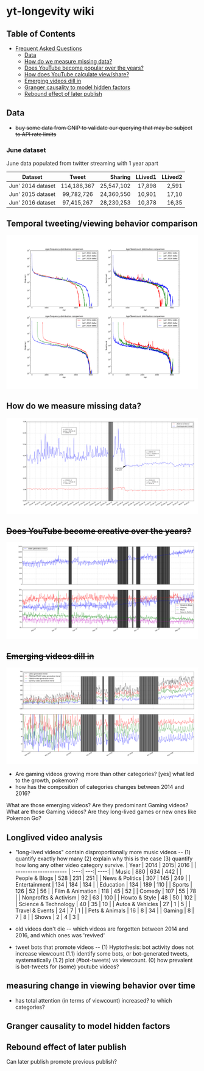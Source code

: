 # yt-longevity wiki

## Table of Contents

  * [Frequent Asked Questions](#yt-longevity-wiki)
    * [Data](#data)
    * [How do we measure missing data?](#)
    * [Does YouTube become popular over the years?](#)
    * [How does YouTube calculate view/share?](#)
    * [Emerging videos dill in](#)
    * [Granger causality to model hidden factors](#)
    * [Rebound effect of later publish](#)

## Data

* ~~buy some data from GNIP to validate our querying that may be subject to API rate limits~~

### June dataset

June data populated from twitter streaming with 1 year apart

| Dataset           | Tweet       | Sharing    | LLived1 | LLived2|
| ----------------- |:-----------:| ----------:| -------:| ------:|
| Jun' 2014 dataset | 114,186,367 | 25,547,102 | 17,898  | 2,591  |
| Jun' 2015 dataset | 99,782,726  | 24,360,550 | 10,901  | 17,10  |
| Jun' 2016 dataset | 97,415,267  | 28,230,253 | 10,378  | 16,35  |


## Temporal tweeting/viewing behavior comparison
![temporal diff age distribution](img/jun_data_with_3_years_apart.png)

## How do we measure missing data?
![approximate missing period](img/approximate_missing_period.png)

## ~~Does YouTube become creative over the years?~~
![temporal youtube upload change](img/temporal_youtube_upload_change.png)

## ~~Emerging videos dill in~~
![video generation growth breakdown](img/video_generation_growth_breakdown.png)
* Are gaming videos growing more than other categories? [yes] what led to the growth, pokemon?
* how has the composition of categories changes between 2014 and 2016?


What are those emerging videos? Are they predominant Gaming videos? What are those Gaming videos? Are they long-lived games or new ones like Pokemon Go?

## Longlived video analysis
* "long-lived videos" contain disproportionally more music videos -- (1) quantify exactly how many (2) explain why this is the case (3) quantify how long any other video category survive.
| Year                  | 2014 | 2015| 2016 |
| --------------------- | :---:| ---:| ----:|
| Music                 | 880  | 634 | 442  |
| People & Blogs        | 528  | 231 | 251  |
| News & Politics       | 307  | 145 | 249  |
| Entertainment         | 134  | 184 | 134  |
| Education             | 134  | 189 | 110  |
| Sports                | 126  | 52  | 56   |
| Film & Animation      | 118  | 45  | 52   |
| Comedy                | 107  | 55  | 78   |
| Nonprofits & Activism | 92   | 63  | 100  |
| Howto & Style         | 48   | 50  | 102  |
| Science & Technology  | 40   | 35  | 10   |
| Autos & Vehicles      | 27   | 1   | 5    |
| Travel & Events       | 24   | 7   | 1    |
| Pets & Animals        | 16   | 8   | 34   |
| Gaming                | 8    | 7   | 8    |
| Shows                 | 2    | 4   | 3    |

* old videos don't die -- which videos are forgotten between 2014 and 2016, and which ones was 'revived'

* tweet bots that promote videos -- (1) Hyptothesis: bot activity does not increase viewcount (1.1) identify some bots, or bot-generated tweets, systematically (1.2) plot (#bot-tweets) vs viewcount.  (0) how prevalent is bot-tweets for (some) youtube videos?

## measuring change in viewing behavior over time

* has total attention (in terms of viewcount) increased? to which categories?

## Granger causality to model hidden factors

## Rebound effect of later publish

Can later publish promote previous publish?
